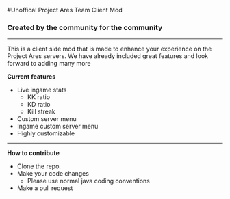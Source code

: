 #Unoffical Project Ares Team Client Mod
### Created by the community for the community
* * *
This is a client side mod that is made to enhance your experience on the Project Ares servers. We have already included great features and look forward to adding many more

__Current features__
* Live ingame stats
    * KK ratio
    * KD ratio
    * Kill streak
* Custom server menu
* Ingame custom server menu
* Highly customizable

* * *
__How to contribute__
* Clone the repo. 
* Make your code changes
    * Please use normal java coding conventions
* Make a pull request
